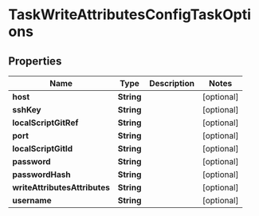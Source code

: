 

# TaskWriteAttributesConfigTaskOptions

## Properties

Name | Type | Description | Notes
------------ | ------------- | ------------- | -------------
**host** | **String** |  |  [optional]
**sshKey** | **String** |  |  [optional]
**localScriptGitRef** | **String** |  |  [optional]
**port** | **String** |  |  [optional]
**localScriptGitId** | **String** |  |  [optional]
**password** | **String** |  |  [optional]
**passwordHash** | **String** |  |  [optional]
**writeAttributesAttributes** | **String** |  |  [optional]
**username** | **String** |  |  [optional]



